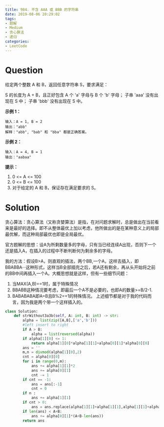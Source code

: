 ```yaml
---
title: 984. 不含 AAA 或 BBB 的字符串
date: 2019-08-06 20:29:02
tags:
- 题解
- Medium
- 贪心算法
- 递归
categories:
- LeetCode
---
```


# Question

给定两个整数 A 和 B，返回任意字符串 S，要求满足：

S 的长度为 A + B，且正好包含 A 个 'a' 字母与 B 个 'b' 字母；
子串 'aaa' 没有出现在 S 中；
子串 'bbb' 没有出现在 S 中。

<!--more-->

**示例 1：**

```
输入：A = 1, B = 2
输出："abb"
解释："abb", "bab" 和 "bba" 都是正确答案。
```

**示例 2：**

```
输入：A = 4, B = 1
输出："aabaa"
```

**提示：**

1. 0 <= A <= 100
2. 0 <= B <= 100
3. 对于给定的 A 和 B，保证存在满足要求的 S。

# Solution

贪心算法：贪心算法（又称贪婪算法）是指，在对问题求解时，总是做出在当前看来是最好的选择。即不从整体最优上加以考虑，他所做出的是在某种意义上的局部最优解，而这种局部最优也即是全局最优。

官方题解的思想：设A为所剩数量多的字母，只有当已经连续A出现，否则下一个还是插入A，在插入的过程中不断判断何为剩余多的字母。

我的方法：假设B>A，则直观的插法，两个BB,一个A，这样去插入，即BBABBA···这种形式，这样当B全部插完之后，若A还有剩余，再从头开始将之前的BB中间再插入一个A。大概思想就是这样，但有一些细节问题：
1. 当MAX(A,B)==1时，属于特殊情况
2. BBABB这种情况要考虑，即最后一个A不是必要的，也即A的数量>=B/2-1.
3. BABABABA即A=B且B%2==1的特殊情况。
上述细节都是对于我的代码而言，因为我是两个带一个这样插入的。

```Python
class Solution:
    def strWithout3a3b(self, A: int, B: int) -> str:
        alpha = list(zip([A,B],['a','b']))
        #left insert to right
        if A > B:
            alpha = list(reversed(alpha))
        if alpha[1][0] <= 1:
            return alpha[1][0]*alpha[1][1]+alpha[0][1]*alpha[0][0]
        ans = ''
        m,n = divmod(alpha[1][0],2)
        cnt = alpha[0][0]
        for i in range(0,m):
            ans += alpha[1][1]*2
            ans += alpha[0][1]
            cnt -= 1
        if cnt == -1:
            ans = ans[:-1]
            cnt = 0
        if n :
            ans += alpha[1][1]
        if cnt > 0:
            ans = ans.replace(alpha[1][1]+alpha[1][1],alpha[1][1]+alpha[0][1]+alpha[1][1],cnt)
        if len(ans) < A+B:
            ans += alpha[0][1]*(A+B-len(ans))
        return ans
          
```

